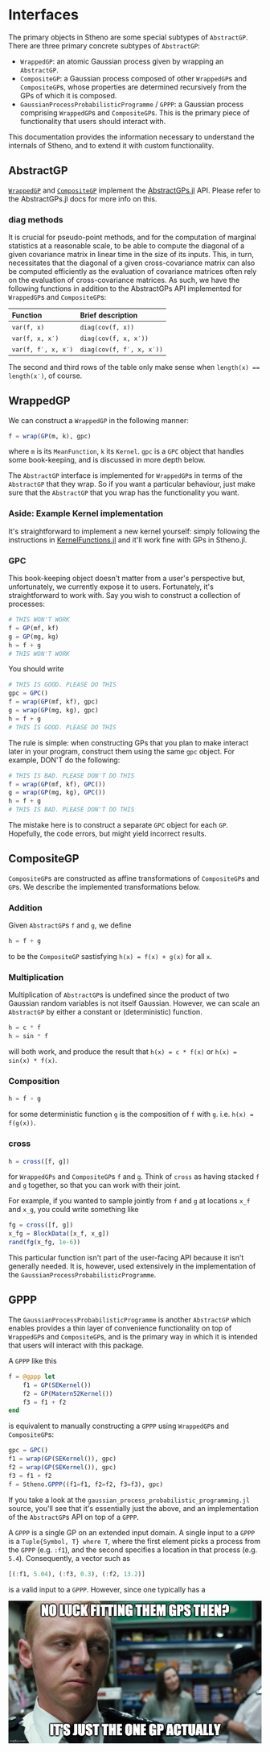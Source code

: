 # Interfaces

The primary objects in Stheno are some special subtypes of `AbstractGP`. There are three primary concrete subtypes of `AbstractGP`:
- `WrappedGP`: an atomic Gaussian process given by wrapping an `AbstractGP`.
- `CompositeGP`: a Gaussian process composed of other `WrappedGP`s and `CompositeGP`s, whose properties are determined recursively from the GPs of which it is composed.
- `GaussianProcessProbabilisticProgramme` / `GPPP`: a Gaussian process comprising `WrappedGP`s and `CompositeGP`s. This is the primary piece of functionality that users should interact with.

This documentation provides the information necessary to understand the internals of Stheno, and to extend it with custom functionality.



## AbstractGP

[`WrappedGP`](https://github.com/willtebbutt/Stheno.jl/blob/master/src/gp/gp.jl) and [`CompositeGP`](https://github.com/willtebbutt/Stheno.jl/blob/master/src/composite/composite_gp.jl) implement the [AbstractGPs.jl](https://github.com/JuliaGaussianProcesses/AbstractGPs.jl/) API. Please refer to the AbstractGPs.jl docs for more info on this.

### diag methods

It is crucial for pseudo-point methods, and for the computation of marginal statistics at a reasonable scale, to be able to compute the diagonal of a given covariance matrix in linear time in the size of its inputs.
This, in turn, necessitates that the diagonal of a given cross-covariance matrix can also be computed efficiently as the evaluation of covariance matrices often rely on the evaluation of cross-covariance matrices.
As such, we have the following functions in addition to the AbstractGPs API implemented for `WrappedGP`s and `CompositeGP`s:

| Function | Brief description |
|:--------------------- |:---------------------- |
| `var(f, x)` | `diag(cov(f, x))` |
| `var(f, x, x′)` | `diag(cov(f, x, x′))` |
| `var(f, f′, x, x′)` | `diag(cov(f, f′, x, x′))` |

The second and third rows of the table only make sense when `length(x) == length(x′)`, of course.


## WrappedGP

We can construct a `WrappedGP` in the following manner:

```julia
f = wrap(GP(m, k), gpc)

```
where `m` is its `MeanFunction`, `k` its `Kernel`. `gpc` is a `GPC` object that handles some book-keeping, and is discussed in more depth below.

The `AbstractGP` interface is implemented for `WrappedGP`s in terms of the `AbstractGP` that they wrap.
So if you want a particular behaviour, just make sure that the `AbstractGP` that you wrap has the functionality you want.

### Aside: Example Kernel implementation

It's straightforward to implement a new kernel yourself: simply following the instructions in [KernelFunctions.jl](https://github.com/JuliaGaussianProcesses/KernelFunctions.jl) and it'll work fine with GPs in Stheno.jl.

### GPC

This book-keeping object doesn't matter from a user's perspective but, unfortunately, we currently expose it to users. Fortunately, it's straightforward to work with. Say you wish to construct a collection of processes:
```julia
# THIS WON'T WORK
f = GP(mf, kf)
g = GP(mg, kg)
h = f + g
# THIS WON'T WORK
```
You should write
```julia
# THIS IS GOOD. PLEASE DO THIS
gpc = GPC()
f = wrap(GP(mf, kf), gpc)
g = wrap(GP(mg, kg), gpc)
h = f + g
# THIS IS GOOD. PLEASE DO THIS
```
The rule is simple: when constructing GPs that you plan to make interact later in your program, construct them using the same `gpc` object. For example, DON'T do the following:
```julia
# THIS IS BAD. PLEASE DON'T DO THIS
f = wrap(GP(mf, kf), GPC())
g = wrap(GP(mg, kg), GPC())
h = f + g
# THIS IS BAD. PLEASE DON'T DO THIS
```
The mistake here is to construct a separate `GPC` object for each `GP`. Hopefully, the code errors, but might yield incorrect results.




## CompositeGP

`CompositeGP`s are constructed as affine transformations of `CompositeGP`s and `GP`s. We describe the implemented transformations below.



### Addition

Given `AbstractGP`s `f` and `g`, we define
```julia
h = f + g
```
to be the `CompositeGP` sastisfying `h(x) = f(x) + g(x)` for all `x`.



### Multiplication

Multiplication of `AbstractGP`s is undefined since the product of two Gaussian random variables is not itself Gaussian. However, we can scale an `AbstractGP` by either a constant or (deterministic) function.
```julia
h = c * f
h = sin * f
```
will both work, and produce the result that `h(x) = c * f(x)` or `h(x) = sin(x) * f(x)`.



### Composition
```julia
h = f ∘ g
```
for some deterministic function `g` is the composition of `f` with `g`. i.e. `h(x) = f(g(x))`.



### cross
```julia
h = cross([f, g])
```
for `WrappedGPs` and `CompositeGP`s `f` and `g`. Think of `cross` as having stacked `f` and `g` together, so that you can work with their joint.

For example, if you wanted to sample jointly from `f` and `g` at locations `x_f` and `x_g`, you could write something like
```julia
fg = cross([f, g])
x_fg = BlockData([x_f, x_g])
rand(fg(x_fg, 1e-6))
```
This particular function isn't part of the user-facing API because it isn't generally needed. It is, however, used extensively in the implementation of the `GaussianProcessProbabilisticProgramme`.



## GPPP

The `GaussianProcessProbabilisticProgramme` is another `AbstractGP` which enables provides a
thin layer of convenience functionality on top of `WrappedGP`s and `CompositeGP`s, and is
the primary way in which it is intended that users will interact with this package.

A `GPPP` like this
```julia
f = @gppp let
    f1 = GP(SEKernel())
    f2 = GP(Matern52Kernel())
    f3 = f1 + f2
end
```
is equivalent to manually constructing a `GPPP` using `WrappedGP`s and `CompositeGP`s:
```julia
gpc = GPC()
f1 = wrap(GP(SEKernel()), gpc)
f2 = wrap(GP(SEKernel()), gpc)
f3 = f1 + f2
f = Stheno.GPPP((f1=f1, f2=f2, f3=f3), gpc)
```
If you take a look at the `gaussian_process_probabilistic_programming.jl` source, you'll see
that it's essentially just the above, and an implementation of the `AbstractGP`s API on top
of a `GPPP`.

A `GPPP` is a single GP on an extended input domain.
A single input to a `GPPP` is a `Tuple{Symbol, T} where T`, where the first element picks a
process from the `GPPP` (e.g. `:f1`), and the second specifies a location in that process
(e.g. `5.4`).
Consequently, a vector such as
```julia
[(:f1, 5.04), (:f3, 0.3), (:f2, 13.2)]
```
is a valid input to a `GPPP`.
However, since one typically has a 

![](no_luck_catching_them_swans_then.jpeg)
